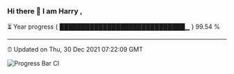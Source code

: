 ### Hi there 👋 I am Harry , 

⏳ Year progress { █████████████████████████████▁ } 99.54 %

---

⏰ Updated on Thu, 30 Dec 2021 07:22:09 GMT

![Progress Bar CI](https://github.com/duykhang68/duykhang68/workflows/Progress%20Bar%20CI/badge.svg)
